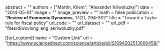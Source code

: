 abstract = ""
authors = ["Martin, Kliem", "Alexander Kriwoluzky"]
date = "2014-05-01"
image = ""
image_preview = ""
math = false
publication = "**Review of Economic Dynamics**, 17(2), 294-302"
title = "Toward a Taylor rule for fiscal policy"
url_code = ""
url_dataset = ""
url_pdf = "files/diwcvlong_eng_akriwoluzky.pdf"

[[url_custom]]
    name = "Custom Link"
    url = "https://www.sciencedirect.com/science/article/pii/S1094202513000458/"
